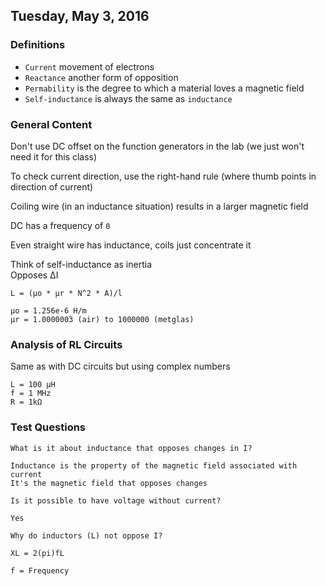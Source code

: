 ## Tuesday, May 3, 2016

### Definitions
- `Current` movement of electrons
- `Reactance` another form of opposition
- `Permability` is the degree to which a material loves a magnetic field
- `Self-inductance` is always the same as `inductance`

### General Content
Don't use DC offset on the function generators in the lab (we just won't need it for this class)

To check current direction, use the right-hand rule (where thumb points in direction of current)

Coiling wire (in an inductance situation) results in a larger magnetic field

DC has a frequency of `0`

Even straight wire has inductance, coils just concentrate it

Think of self-inductance as inertia  
Opposes ∆I

```
L = (μo * μr * N^2 * A)/l

μo = 1.256e-6 H/m
μr = 1.0000003 (air) to 1000000 (metglas)
```

### Analysis of RL Circuits

Same as with DC circuits but using complex numbers

```
L = 100 μH
f = 1 MHz
R = 1kΩ
```

### Test Questions
```
What is it about inductance that opposes changes in I?

Inductance is the property of the magnetic field associated with current
It's the magnetic field that opposes changes
```

```
Is it possible to have voltage without current?

Yes
```

```
Why do inductors (L) not oppose I?

XL = 2(pi)fL

f = Frequency
```
